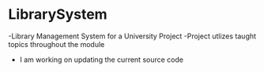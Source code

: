 # LibrarySystem

-Library Management System for a University Project
-Project utlizes taught topics throughout the module
- I am working on updating the current source code 



